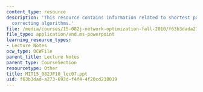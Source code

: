 ```yaml
---
content_type: resource
description: 'This resource contains information related to shortest paths: label
  correcting algorithms.'
file: /media/courses/15-082j-network-optimization-fall-2010/f63b3dada273693df4f44f20cd238019_MIT15_082JF10_lec07.ppt
file_type: application/vnd.ms-powerpoint
learning_resource_types:
- Lecture Notes
ocw_type: OCWFile
parent_title: Lecture Notes
parent_type: CourseSection
resourcetype: Other
title: MIT15_082JF10_lec07.ppt
uid: f63b3dad-a273-693d-f4f4-4f20cd238019
---
```

